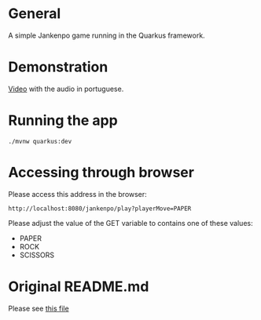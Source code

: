# General

A simple Jankenpo game running in the Quarkus framework.


# Demonstration

[Video](https://youtu.be/UsXB2-1n-cc) with the audio in portuguese.


# Running the app

```shell script
./mvnw quarkus:dev
```


# Accessing through browser

Please access this address in the browser:

```
http://localhost:8080/jankenpo/play?playerMove=PAPER
```

Please adjust the value of the GET variable to contains one of these values:

- PAPER
- ROCK
- SCISSORS


# Original README.md

Please see [this file](./DEFAULT_README.md)